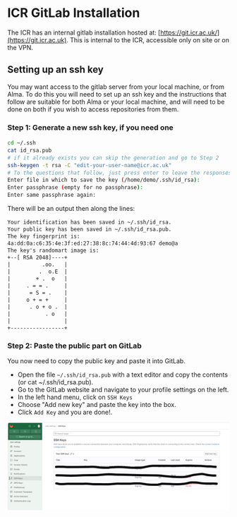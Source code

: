 # ICR GitLab Installation

The ICR has an internal gitlab installation hosted at: [https://git.icr.ac.uk/](https://git.icr.ac.uk). This is internal to the ICR, accessible only on site or on the VPN.

## Setting up an ssh key
You may want access to the gitlab server from your local machine, or from Alma. To do this you will need to set up an ssh key and the instructions that follow are suitable for both Alma or your local machine, and will need to be done on both if you wish to access repositories from them.

### Step 1: Generate a new ssh key, if you need one

```bash
cd ~/.ssh
cat id_rsa.pub
# if it already exists you can skip the generation and go to Step 2
ssh-keygen -t rsa -C "edit-your-user-name@icr.ac.uk"
# To the questions that follow, just press enter to leave the responses blank
Enter file in which to save the key (/home/demo/.ssh/id_rsa):
Enter passphrase (empty for no passphrase):
Enter same passphrase again: 
```
There will be an output then along the lines:
```
Your identification has been saved in ~/.ssh/id_rsa.
Your public key has been saved in ~/.ssh/id_rsa.pub.
The key fingerprint is:
4a:dd:0a:c6:35:4e:3f:ed:27:38:8c:74:44:4d:93:67 demo@a
The key's randomart image is:
+--[ RSA 2048]----+
|          .oo.   |
|         .  o.E  |
|        + .  o   |
|     . = = .     |
|      = S = .    |
|     o + = +     |
|      . o + o .  |
|           . o   |
|                 |
+-----------------+
```

### Step 2: Paste the public part on GitLab
You now need to copy the public key and paste it into GitLab.  
- Open the file `~/.ssh/id_rsa.pub` with a text editor and copy the contents (or cat ~/.ssh/id_rsa.pub).  
- Go to the GitLab website and navigate to your profile settings on the left.  
- In the left hand menu, click on `SSH Keys`  
- Choose "Add new key" and paste the key into the box.  
- Click `Add Key` and you are done!.  

![GitLab img](../assets/gitlab.png "GitLab")










